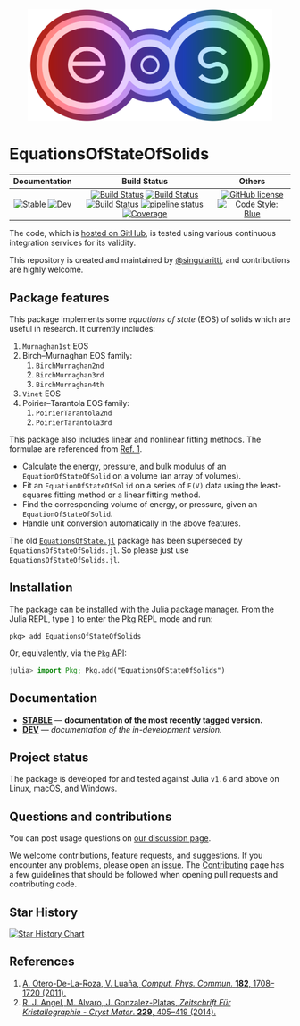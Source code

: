 <div align="center">
  <img src="https://raw.githubusercontent.com/MineralsCloud/EquationsOfStateOfSolids.jl/master/docs/src/assets/logo.png" height="200"><br>
</div>

# EquationsOfStateOfSolids

|                                 **Documentation**                                  |                                                                                                 **Build Status**                                                                                                 |                                        **Others**                                         |
| :--------------------------------------------------------------------------------: | :--------------------------------------------------------------------------------------------------------------------------------------------------------------------------------------------------------------: | :---------------------------------------------------------------------------------------: |
| [![Stable][docs-stable-img]][docs-stable-url] [![Dev][docs-dev-img]][docs-dev-url] | [![Build Status][gha-img]][gha-url] [![Build Status][appveyor-img]][appveyor-url] [![Build Status][cirrus-img]][cirrus-url] [![pipeline status][gitlab-img]][gitlab-url] [![Coverage][codecov-img]][codecov-url] | [![GitHub license][license-img]][license-url] [![Code Style: Blue][style-img]][style-url] |

[docs-stable-img]: https://img.shields.io/badge/docs-stable-blue.svg
[docs-stable-url]: https://MineralsCloud.github.io/EquationsOfStateOfSolids.jl/stable
[docs-dev-img]: https://img.shields.io/badge/docs-dev-blue.svg
[docs-dev-url]: https://MineralsCloud.github.io/EquationsOfStateOfSolids.jl/dev
[gha-img]: https://github.com/MineralsCloud/EquationsOfStateOfSolids.jl/workflows/CI/badge.svg
[gha-url]: https://github.com/MineralsCloud/EquationsOfStateOfSolids.jl/actions
[appveyor-img]: https://ci.appveyor.com/api/projects/status/github/MineralsCloud/EquationsOfStateOfSolids.jl?svg=true
[appveyor-url]: https://ci.appveyor.com/project/singularitti/EquationsOfStateOfSolids-jl
[cirrus-img]: https://api.cirrus-ci.com/github/MineralsCloud/EquationsOfStateOfSolids.jl.svg
[cirrus-url]: https://cirrus-ci.com/github/MineralsCloud/EquationsOfStateOfSolids.jl
[gitlab-img]: https://gitlab.com/singularitti/EquationsOfStateOfSolids.jl/badges/main/pipeline.svg
[gitlab-url]: https://gitlab.com/singularitti/EquationsOfStateOfSolids.jl/-/pipelines
[codecov-img]: https://codecov.io/gh/MineralsCloud/EquationsOfStateOfSolids.jl/branch/main/graph/badge.svg
[codecov-url]: https://codecov.io/gh/MineralsCloud/EquationsOfStateOfSolids.jl
[license-img]: https://img.shields.io/github/license/MineralsCloud/EquationsOfStateOfSolids.jl
[license-url]: https://github.com/MineralsCloud/EquationsOfStateOfSolids.jl/blob/main/LICENSE
[style-img]: https://img.shields.io/badge/code%20style-blue-4495d1.svg
[style-url]: https://github.com/invenia/BlueStyle

The code, which is [hosted on GitHub](https://github.com/MineralsCloud/EquationsOfStateOfSolids.jl), is tested
using various continuous integration services for its validity.

This repository is created and maintained by
[@singularitti](https://github.com/singularitti), and contributions are highly welcome.

## Package features

This package implements some _equations of state_ (EOS) of solids which are
useful in research. It currently includes:

1. `Murnaghan1st` EOS
2. Birch–Murnaghan EOS family:
   1. `BirchMurnaghan2nd`
   2. `BirchMurnaghan3rd`
   3. `BirchMurnaghan4th`
3. `Vinet` EOS
4. Poirier–Tarantola EOS family:
   1. `PoirierTarantola2nd`
   2. `PoirierTarantola3rd`

This package also includes linear and nonlinear fitting methods.
The formulae are referenced from [Ref. 1][Ref. 1].

- Calculate the energy, pressure, and bulk modulus of an `EquationOfStateOfSolid` on a
  volume (an array of volumes).
- Fit an `EquationOfStateOfSolid` on a series of ``E(V)`` data using the least-squares fitting
  method or a linear fitting method.
- Find the corresponding volume of energy, or pressure, given an `EquationOfStateOfSolid`.
- Handle unit conversion automatically in the above features.

The old [`EquationsOfState.jl`](https://github.com/MineralsCloud/EquationsOfState.jl)
package has been superseded by `EquationsOfStateOfSolids.jl`.
So please just use `EquationsOfStateOfSolids.jl`.

## Installation

The package can be installed with the Julia package manager.
From the Julia REPL, type `]` to enter the Pkg REPL mode and run:

```
pkg> add EquationsOfStateOfSolids
```

Or, equivalently, via the [`Pkg` API](https://pkgdocs.julialang.org/v1/getting-started/):

```julia
julia> import Pkg; Pkg.add("EquationsOfStateOfSolids")
```

## Documentation

- [**STABLE**][docs-stable-url] — **documentation of the most recently tagged version.**
- [**DEV**][docs-dev-url] — _documentation of the in-development version._

## Project status

The package is developed for and tested against Julia `v1.6` and above on Linux, macOS, and
Windows.

## Questions and contributions

You can post usage questions on
[our discussion page](https://github.com/MineralsCloud/EquationsOfStateOfSolids.jl/discussions).

We welcome contributions, feature requests, and suggestions. If you encounter any problems,
please open an [issue](https://github.com/MineralsCloud/EquationsOfStateOfSolids.jl/issues).
The [Contributing](@ref) page has
a few guidelines that should be followed when opening pull requests and contributing code.

## Star History

[![Star History Chart](https://api.star-history.com/svg?repos=MineralsCloud/EquationsOfStateOfSolids.jl&type=Date)](https://star-history.com/#MineralsCloud/EquationsOfStateOfSolids.jl&Date)

## References

1. [A. Otero-De-La-Roza, V. Luaña, _Comput. Phys. Commun._ **182**, 1708–1720 (2011).][Ref. 1]
2. [R. J. Angel, M. Alvaro, J. Gonzalez-Platas, _Zeitschrift Für Kristallographie - Cryst Mater_. **229**, 405–419 (2014).](https://www.degruyter.com/document/doi/10.1515/zkri-2013-1711/html)

[Ref. 1]: https://www.sciencedirect.com/science/article/pii/S0010465511001470

